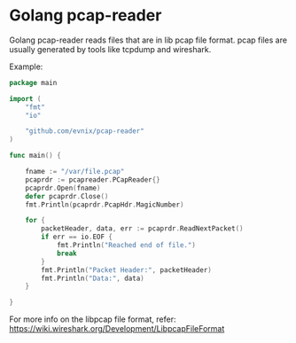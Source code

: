 # Golang pcap-reader 

Golang pcap-reader reads files that are in lib pcap file format. pcap files are usually generated by tools like tcpdump and wireshark.

Example:

```go
package main

import (
	"fmt"
	"io"

	"github.com/evnix/pcap-reader"
)

func main() {

	fname := "/var/file.pcap"
	pcaprdr := pcapreader.PCapReader{}
	pcaprdr.Open(fname)
	defer pcaprdr.Close()
	fmt.Println(pcaprdr.PcapHdr.MagicNumber)

	for {
		packetHeader, data, err := pcaprdr.ReadNextPacket()
		if err == io.EOF {
			fmt.Println("Reached end of file.")
			break
		}
		fmt.Println("Packet Header:", packetHeader)
		fmt.Println("Data:", data)
	}

}

```



For more info on the libpcap file format, refer:
https://wiki.wireshark.org/Development/LibpcapFileFormat

